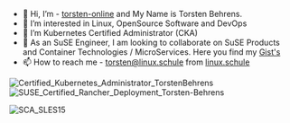 - 👋 Hi, I’m - [torsten-online](https://github.com/torsten-online) and My Name is Torsten Behrens.
- 👀 I’m interested in Linux, OpenSource Software and DevOps
- 🌱 I’m Kubernetes Certified Administrator (CKA)
- 💞️ As an SuSE Engineer, I am looking to collaborate on SuSE Products and Container Technologies / MicroServices.
     Here you find my [Gist's](https://gist.github.com/torsten-online)
- 📫 How to reach me - <torsten@linux.schule> from [linux.schule](https://linux.schule)

![Certified_Kubernetes_Administrator_TorstenBehrens](https://github.com/torsten-online/torsten-online/assets/104500235/50e7769f-188b-439c-94d3-e9185f2c10bf)
![SUSE_Certified_Rancher_Deployment_Torsten-Behrens](https://github.com/torsten-online/torsten-online/assets/104500235/3f60dfa3-0aa1-466d-ae4a-0ff1d10604e9)

![SCA_SLES15](https://api.accredible.com/v1/frontend/credential_website_embed_image/badge/107533902)
